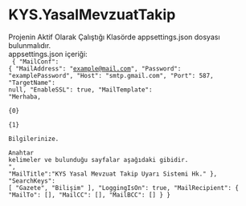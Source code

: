 # KYS.YasalMevzuatTakip

Projenin Aktif Olarak Çalıştığı Klasörde appsettings.json dosyası bulunmalıdır.
 <br/>
 appsettings.json içeriği:
 <br/>
 <code>
 {
  "MailConf": {
    "MailAddress": "example@mail.com",
    "Password": "examplePassword",
    "Host": "smtp.gmail.com",
    "Port": 587,
    "TargetName": null,
    "EnableSSL": true,
    "MailTemplate": "Merhaba,<br><br>{0}<br><br>{1}<br><br>Bilgilerinize.<br><br>Anahtar kelimeler ve bulunduğu sayfalar aşağıdaki gibidir.<br>",
    "MailTitle":"KYS Yasal Mevzuat Takip Uyarı Sistemi Hk."
  },
  "SearchKeys": [
    "Gazete",
    "Bilişim"
  ],
  "LoggingIsOn": true,
  "MailRecipient": {
    "MailTo": [],
    "MailCC": [],
    "MailBCC": []
  }
}
 </code>
